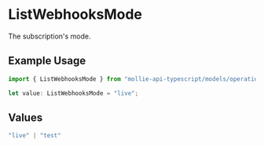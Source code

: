 # ListWebhooksMode

The subscription's mode.

## Example Usage

```typescript
import { ListWebhooksMode } from "mollie-api-typescript/models/operations";

let value: ListWebhooksMode = "live";
```

## Values

```typescript
"live" | "test"
```